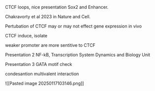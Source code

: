 
CTCF loops, nice presentation Sox2 and Enhancer. 

Chakravorty et al 2023 in Nature and Cell. 

Pertubation of CTCF may or may not effect gene expression in vivo

CTCF induce, isolate

weaker promoter are more sentitive to CTCF

Presentation 2
NF-kB, Transcription System Dynamics and Biology Unit

Presentation 3 
GATA motif check 

condesantion multivalent interaction

![[Pasted image 20250117103146.png]]

